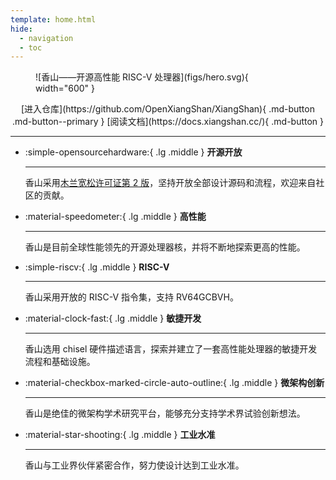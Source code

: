 ```yaml
---
template: home.html
hide:
  - navigation
  - toc
---
```


<figure markdown>
<!-- <object data="figs/hero.svg" width="600"> </object> -->
![香山——开源高性能 RISC-V 处理器](figs/hero.svg){ width="600" }
</figure>


<div style="text-align: center;" markdown>
[进入仓库](https://github.com/OpenXiangShan/XiangShan){ .md-button .md-button--primary }
[阅读文档](https://docs.xiangshan.cc/){ .md-button }
</div>

---


<div class="grid cards" markdown>

-   :simple-opensourcehardware:{ .lg .middle } __开源开放__

    ---

    香山采用[木兰宽松许可证第 2 版](http://license.coscl.org.cn/MulanPSL2)，坚持开放全部设计源码和流程，欢迎来自社区的贡献。

    <!-- [:octicons-arrow-right-24: 许可证](#) -->

-   :material-speedometer:{ .lg .middle } __高性能__

    ---

    香山是目前全球性能领先的开源处理器核，并将不断地探索更高的性能。

    <!-- [:octicons-arrow-right-24: 性能报告](#) -->

-   :simple-riscv:{ .lg .middle } __RISC-V__

    ---

    香山采用开放的 RISC-V 指令集，支持 RV64GCBVH。

    <!-- [:octicons-arrow-right-24: Customization](#) -->

-   :material-clock-fast:{ .lg .middle } __敏捷开发__

    ---

    香山选用 chisel 硬件描述语言，探索并建立了一套高性能处理器的敏捷开发流程和基础设施。

    <!-- [:octicons-arrow-right-24: 开发框架](#) -->

-   :material-checkbox-marked-circle-auto-outline:{ .lg .middle } __微架构创新__

    ---

    香山是绝佳的微架构学术研究平台，能够充分支持学术界试验创新想法。

    <!-- [:octicons-arrow-right-24: License](#) -->

-   :material-star-shooting:{ .lg .middle } __工业水准__

    ---

    香山与工业界伙伴紧密合作，努力使设计达到工业水准。

    <!-- [:octicons-arrow-right-24: License](#) -->

</div>
